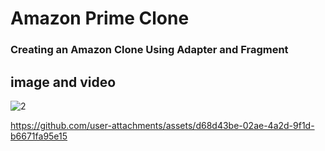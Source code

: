 # Amazon Prime Clone

### Creating an Amazon Clone Using Adapter and Fragment

## image and video
![2](https://github.com/user-attachments/assets/eb8dac02-f270-413a-8617-fa3f3b2f7309)

https://github.com/user-attachments/assets/d68d43be-02ae-4a2d-9f1d-b6671fa95e15
